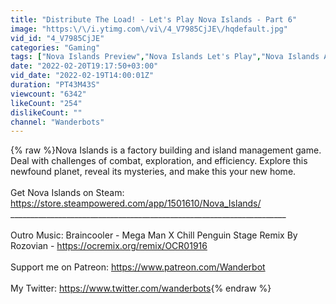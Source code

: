 ```yaml
---
title: "Distribute The Load! - Let's Play Nova Islands - Part 6"
image: "https:\/\/i.ytimg.com\/vi\/4_V7985CjJE\/hqdefault.jpg"
vid_id: "4_V7985CjJE"
categories: "Gaming"
tags: ["Nova Islands Preview","Nova Islands Let's Play","Nova Islands Alpha"]
date: "2022-02-20T19:17:50+03:00"
vid_date: "2022-02-19T14:00:01Z"
duration: "PT43M43S"
viewcount: "6342"
likeCount: "254"
dislikeCount: ""
channel: "Wanderbots"
---
```

{% raw %}Nova Islands is a factory building and island management game. Deal with challenges of combat, exploration, and efficiency. Explore this newfound planet, reveal its mysteries, and make this your new home.<br /><br />Get Nova Islands on Steam: <a rel="nofollow" target="blank" href="https://store.steampowered.com/app/1501610/Nova_Islands/">https://store.steampowered.com/app/1501610/Nova_Islands/</a><br />_____________________________________________________________________<br /><br />Outro Music: Braincooler - Mega Man X Chill Penguin Stage Remix By Rozovian - <a rel="nofollow" target="blank" href="https://ocremix.org/remix/OCR01916">https://ocremix.org/remix/OCR01916</a><br /><br />Support me on Patreon: <a rel="nofollow" target="blank" href="https://www.patreon.com/Wanderbot">https://www.patreon.com/Wanderbot</a><br /><br />My Twitter: <a rel="nofollow" target="blank" href="https://www.twitter.com/wanderbots">https://www.twitter.com/wanderbots</a>{% endraw %}
